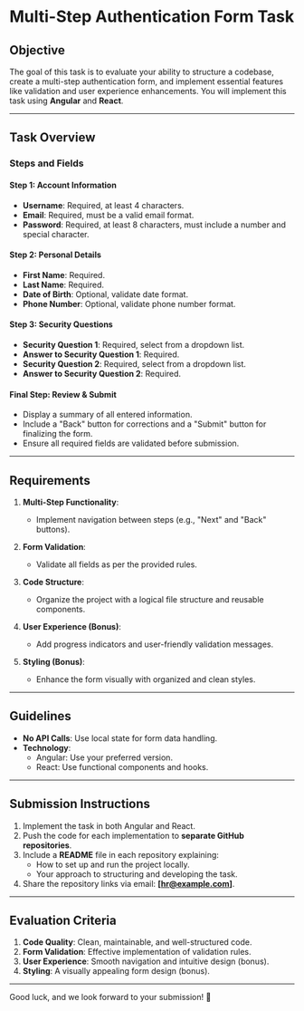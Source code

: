 # Multi-Step Authentication Form Task  

## Objective  
The goal of this task is to evaluate your ability to structure a codebase, create a multi-step authentication form, and implement essential features like validation and user experience enhancements. You will implement this task using **Angular** and **React**.

---

## Task Overview  

### Steps and Fields  

#### Step 1: Account Information  
- **Username**: Required, at least 4 characters.  
- **Email**: Required, must be a valid email format.  
- **Password**: Required, at least 8 characters, must include a number and special character.  

#### Step 2: Personal Details  
- **First Name**: Required.  
- **Last Name**: Required.  
- **Date of Birth**: Optional, validate date format.  
- **Phone Number**: Optional, validate phone number format.  

#### Step 3: Security Questions  
- **Security Question 1**: Required, select from a dropdown list.  
- **Answer to Security Question 1**: Required.  
- **Security Question 2**: Required, select from a dropdown list.  
- **Answer to Security Question 2**: Required.  

#### Final Step: Review & Submit  
- Display a summary of all entered information.  
- Include a "Back" button for corrections and a "Submit" button for finalizing the form.  
- Ensure all required fields are validated before submission.  

---

## Requirements  

1. **Multi-Step Functionality**:  
   - Implement navigation between steps (e.g., "Next" and "Back" buttons).  

2. **Form Validation**:  
   - Validate all fields as per the provided rules.  

3. **Code Structure**:  
   - Organize the project with a logical file structure and reusable components.  

4. **User Experience (Bonus)**:  
   - Add progress indicators and user-friendly validation messages.  

5. **Styling (Bonus)**:  
   - Enhance the form visually with organized and clean styles.  

---

## Guidelines  

- **No API Calls**: Use local state for form data handling.  
- **Technology**:  
  - Angular: Use your preferred version.  
  - React: Use functional components and hooks.  

---

## Submission Instructions  

1. Implement the task in both Angular and React.  
2. Push the code for each implementation to **separate GitHub repositories**.  
3. Include a **README** file in each repository explaining:  
   - How to set up and run the project locally.  
   - Your approach to structuring and developing the task.  
4. Share the repository links via email: **[hr@example.com]**.  

---

## Evaluation Criteria  

1. **Code Quality**: Clean, maintainable, and well-structured code.  
2. **Form Validation**: Effective implementation of validation rules.  
3. **User Experience**: Smooth navigation and intuitive design (bonus).  
4. **Styling**: A visually appealing form design (bonus).  

---

Good luck, and we look forward to your submission! 🚀  
